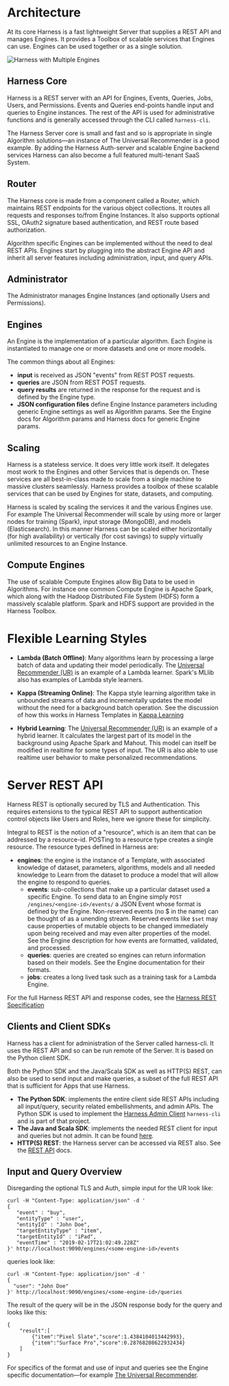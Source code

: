 # Architecture

At its core Harness is a fast lightweight Server that supplies a REST API and manages Engines. It provides a Toolbox of scalable services that Engines can use. Engines can be used together or as a single solution. 

![Harness with Multiple Engines](https://docs.google.com/drawings/d/e/2PACX-1vTsEtxnVUKnZ6UCoQd9CE7ZSKXqp59Uf9fEtkXJZKtXPFZ1kRrYDnFC-K1y46HTLl5uvXXA-pCZ-ZED/pub?w=1250&h=818)

## Harness Core

Harness is a REST server with an API for Engines, Events, Queries, Jobs, Users, and Permissions. Events and Queries end-points handle input and queries to Engine instances. The rest of the API is used for administrative functions and is generally accessed through the CLI called `harness-cli`.

The Harness Server core is small and fast and so is appropriate in single Algorithm solutions&mdash;an instance of The Universal Recommender is a good example. By adding the Harness Auth-server and scalable Engine backend services Harness can also become a full featured multi-tenant SaaS System.  

## Router

The Harness core is made from a component called a Router, which maintains REST endpoints for the various object collections. It routes all requests and responses to/from Engine Instances. It also supports optional SSL, OAuth2 signature based authentication, and REST route based authorization.

Algorithm specific Engines can be implemented without the need to deal REST APIs. Engines start by plugging into the abstract Engine API and inherit all server features including administration, input, and query APIs.

## Administrator

The Administrator manages Engine Instances (and optionally Users and Permissions).

## Engines

An Engine is the implementation of a particular algorithm. Each Engine is instantiated to manage one or more datasets and one or more models.

The common things about all Engines:

 - **input** is received as JSON "events" from REST POST requests.
 - **queries** are JSON from REST POST requests.
 - **query results** are returned in the response for the request and is defined by the Engine type.
 - **JSON configuration files** define Engine Instance parameters including generic Engine settings as well as Algorithm params. See the Engine docs for Algorithm params and Harness docs for generic Engine params.

## Scaling

Harness is a stateless service. It does very little work itself. It delegates most work to the Engines and other Services that is depends on. These services are all best-in-class made to scale from a single machine to massive clusters seamlessly. Harness provides a toolbox of these scalable services that can be used by Engines for state, datasets, and computing.

Harness is scaled by scaling the services it and the various Engines use. For example The Universal Recommender will scale by using more or larger nodes for training (Spark), input storage (MongoDB), and models (Elasticsearch). In this manner Harness can be scaled either horizontally (for high availability) or vertically (for cost savings) to supply virtually unlimited resources to an Engine Instance.

## Compute Engines

The use of scalable Compute Engines allow Big Data to be used in Algorithms. For instance one common Compute Engine is Apache Spark, which along with the Hadoop Distributed File System (HDFS) form a massively scalable platform. Spark and HDFS support are provided in the Harness Toolbox.

# Flexible Learning Styles

 -  **Lambda (Batch Offline)**: Many algorithms learn by processing a large batch of data and updating their model periodically. The [Universal Recommender (UR)](h_workflow) is an example of a Lambda learner. Spark's MLlib also has examples of Lambda style learners. 

 - **Kappa (Streaming Online)**: The Kappa style learning algorithm take in unbounded streams of data and incrementally updates the model without the need for a background batch operation. See the discussion of how this works in Harness Templates in [Kappa Learning](h_kappa_learning.md)

 -  **Hybrid Learning**: The [Universal Recommender (UR)](docs/h_ur.md) is an example of a hybrid learner. It calculates the largest part of its model in the background using Apache Spark and Mahout. This model can itself be modified in realtime for some types of input. The UR is also able to use realtime user behavior to make personalized recommendations. 
 
# Server REST API

Harness REST is optionally secured by TLS and Authentication. This requires extensions to the typical REST API to support authentication control objects like Users and Roles, here we ignore these for simplicity. 

Integral to REST is the notion of a "resource", which is an item that can be addressed by a resource-id. POSTing to a resource type creates a single resource. The resource types defined in Harness are:

 - **engines**: the engine is the instance of a Template, with associated knowledge of dataset, parameters, algorithms, models and all needed knowledge to Learn from the dataset to produce a model that will allow the engine to respond to queries. 
     - **events**: sub-collections that make up a particular dataset used a specific Engine. To send data to an Engine simply `POST /engines/<engine-id>/events/` a JSON Event whose format is defined by the Engine. Non-reserved events (no $ in the name) can be thought of as a unending stream. Reserved events like `$set` may cause properties of mutable objects to be changed immediately upon being received and may even alter properties of the model. See the Engine description for how events are formatted, validated, and processed. 
     - **queries**: queries are created so engines can return information based on their models. See the Engine documentation for their formats.
     - **jobs**: creates a long lived task such as a training task for a Lambda Engine.

For the full Harness REST API and response codes, see the [Harness REST Specification](h_rest_spec.md)

## Clients and Client SDKs

Harness has a client for administration of the Server called harness-cli. It uses the REST API and so can be run remote of the Server. It is based on the Python client SDK.

Both the Python SDK and the Java/Scala SDK as well as HTTP(S) REST, can also be used to send input and make queries, a subset of the full REST API that is sufficient for Apps that use Harness.

 - **The Python SDK**: implements the entire client side REST APIs including all input/query, security related embellishments, and admin APIs. The Python SDK is used to implement the [Harness Admin Client](https://github.com/actionml/harness-cli) `harness-cli` and is part of that project.
 - **The Java and Scala SDK**: implements the needed REST client for input and queries but not admin. It can be found [here](https://github.com/actionml/harness-java-sdk).
 - **HTTP(S) REST**: the Harness server can be accessed via REST also. See the [REST API](h_rest_api) docs.

## Input and Query Overview

Disregarding the optional TLS and Auth, simple input for the UR look like:

```
curl -H "Content-Type: application/json" -d '
{
   "event" : "buy",
   "entityType" : "user",
   "entityId" : "John Doe",
   "targetEntityType" : "item",
   "targetEntityId" : "iPad",
   "eventTime" : "2019-02-17T21:02:49.228Z"
}' http://localhost:9090/engines/<some-engine-id>/events
```

queries look like:

``` 
curl -H "Content-Type: application/json" -d '
{
  "user": "John Doe"
}' http://localhost:9090/engines/<some-engine-id>/queries
```    

The result of the query will be in the JSON response body for the query and looks like this:

```
{
    "result":[
        {"item":"Pixel Slate","score":1.4384104013442993},
        {"item":"Surface Pro","score":0.28768208622932434}
    ]
}
```

For specifics of the format and use of input and queries see the Engine specific documentation&mdash;for example [The Universal Recommender](docs/h_ur.md). 
